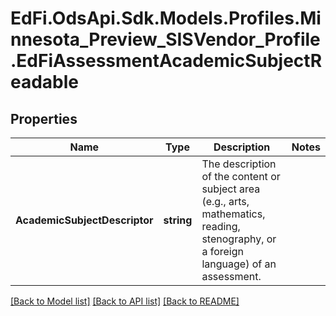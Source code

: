 # EdFi.OdsApi.Sdk.Models.Profiles.Minnesota_Preview_SISVendor_Profile.EdFiAssessmentAcademicSubjectReadable
## Properties

Name | Type | Description | Notes
------------ | ------------- | ------------- | -------------
**AcademicSubjectDescriptor** | **string** | The description of the content or subject area (e.g., arts, mathematics, reading, stenography, or a foreign language) of an assessment. | 

[[Back to Model list]](../README.md#documentation-for-models) [[Back to API list]](../README.md#documentation-for-api-endpoints) [[Back to README]](../README.md)

